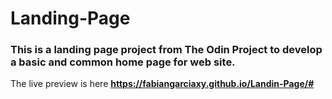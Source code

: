 # Landing-Page
### This is a landing page project from The Odin Project to develop a basic and common home page for web site.

 The live preview is here **https://fabiangarciaxy.github.io/Landin-Page/#**
